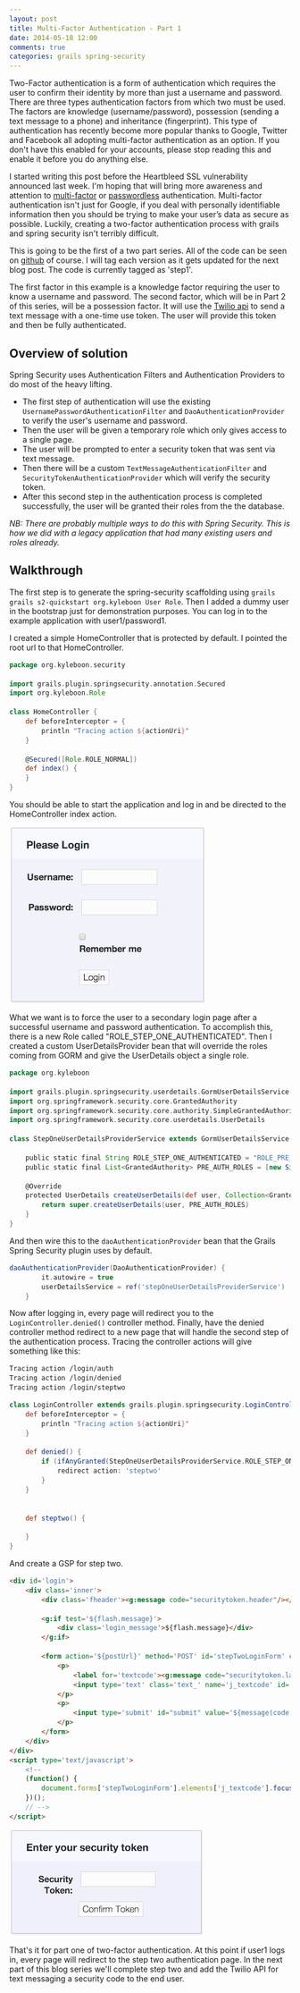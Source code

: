 ```yaml
---
layout: post
title: Multi-Factor Authentication - Part 1
date: 2014-05-18 12:00
comments: true
categories: grails spring-security 
---
```


Two-Factor authentication is a form of authentication which requires the user to confirm their identity by more than just a username and password. There are three types authentication factors from which two must be used. The factors are knowledge (username/password), possession (sending a text message to a phone) and inheritance (fingerprint). This type of authentication has recently become more popular thanks to Google, Twitter and Facebook all adopting multi-factor authentication as an option. If you don't have this enabled for your accounts, please stop reading this and enable it before you do anything else.

I started writing this post before the Heartbleed SSL vulnerability announced last week. I'm hoping that will bring more awareness and attention to [multi-factor](https://en.wikipedia.org/wiki/Multi-factor_authentication) or [passwordless](https://medium.com/cyber-security/9ed56d483eb) authentication.  Multi-factor authentication isn't just for Google, if you deal with personally identifiable information then you should be trying to make your user’s data as secure as possible. Luckily, creating a two-factor authentication process with grails and spring security isn't terribly difficult.

This is going to be the first of a two part series. All of the code can be seen on [github](https://github.com/kyleboon/two-step-authentication-example) of course. I will tag each version as it gets updated for the next blog post. The code is currently tagged as 'step1'.

The first factor in this example is a knowledge factor requiring the user to know a username and password. The second factor, which will be in Part 2 of this series, will be a possession factor. It will use the [Twilio api](https://www.twilio.com/docs/api/rest) to send a text message with a one-time use token. The user will provide this token and then be fully authenticated. 

## Overview of solution

Spring Security uses Authentication Filters and Authentication Providers to do most of the heavy lifting.

* The first step of authentication will use the existing ```UsernamePasswordAuthenticationFilter``` and ```DaoAuthenticationProvider``` to verify the user's username and password. 
* Then the user will be given a temporary role which only gives access to a single page. 
* The user will be prompted to enter a security token that was sent via text message. 
* Then there will be a custom ```TextMessageAuthenticationFilter``` and ```SecurityTokenAuthenticationProvider``` which will verify the security token. 
* After this second step in the authentication process is completed successfully, the user will be granted their roles from the the database.

_NB: There are probably multiple ways to do this with Spring Security. This is how we did with a legacy application that had many existing users and roles already._

## Walkthrough

The first step is to generate the spring-security scaffolding using ```grails grails s2-quickstart org.kyleboon User Role```. Then I added a dummy user in the bootstrap just for demonstration purposes. You can log in to the example application with user1/password1. 

I created a simple HomeController that is protected by default. I pointed the root url to that HomeController. 

```groovy
package org.kyleboon.security

import grails.plugin.springsecurity.annotation.Secured
import org.kyleboon.Role

class HomeController {
    def beforeInterceptor = {
        println "Tracing action ${actionUri}"
    }

    @Secured([Role.ROLE_NORMAL])
    def index() {
    }
}
```

You should be able to start the application and log in and be directed to the HomeController index action. 

![Default Spring Security Login](/img/login.png)

What we want is to force the user to a secondary login page after a successful username and password authentication. To accomplish this, there is a new Role called "ROLE_STEP_ONE_AUTHENTICATED". Then I created a custom UserDetailsProvider bean that will override the roles coming from GORM and give the UserDetails object a single role.



```groovy
package org.kyleboon

import grails.plugin.springsecurity.userdetails.GormUserDetailsService
import org.springframework.security.core.GrantedAuthority
import org.springframework.security.core.authority.SimpleGrantedAuthority
import org.springframework.security.core.userdetails.UserDetails

class StepOneUserDetailsProviderService extends GormUserDetailsService {

    public static final String ROLE_STEP_ONE_AUTHENTICATED = "ROLE_PRE_AUTH"
    public static final List<GrantedAuthority> PRE_AUTH_ROLES = [new SimpleGrantedAuthority(ROLE_STEP_ONE_AUTHENTICATED)]

    @Override
    protected UserDetails createUserDetails(def user, Collection<GrantedAuthority> authorities) {
        return super.createUserDetails(user, PRE_AUTH_ROLES)
    }
}
```

And then wire this to the ```daoAuthenticationProvider``` bean that the Grails Spring Security plugin uses by default.

```groovy
daoAuthenticationProvider(DaoAuthenticationProvider) {
        it.autowire = true
        userDetailsService = ref('stepOneUserDetailsProviderService')
    }
```

Now after logging in, every page will redirect you to the ```LoginController.denied()``` controller method. Finally, have the denied controller method redirect to a new page that will handle the second step of the authentication process. Tracing the controller actions will give something like this:

```bash
Tracing action /login/auth
Tracing action /login/denied
Tracing action /login/steptwo
```

```groovy
class LoginController extends grails.plugin.springsecurity.LoginController {
    def beforeInterceptor = {
        println "Tracing action ${actionUri}"
    }

    def denied() {
        if (ifAnyGranted(StepOneUserDetailsProviderService.ROLE_STEP_ONE_AUTHENTICATED)) {
            redirect action: 'steptwo'
        }
    }


    def steptwo() {

    }
}
```

And create a GSP for step two.

```html
<div id='login'>
    <div class='inner'>
        <div class='fheader'><g:message code="securitytoken.header"/></div>

        <g:if test='${flash.message}'>
            <div class='login_message'>${flash.message}</div>
        </g:if>

        <form action='${postUrl}' method='POST' id='stepTwoLoginForm' class='cssform' autocomplete='off'>
            <p>
                <label for='textcode'><g:message code="securitytoken.label"/>:</label>
                <input type='text' class='text_' name='j_textcode' id='textcode'/>
            </p>
            <p>
                <input type='submit' id="submit" value='${message(code: "securitytoken.button")}'/>
            </p>
        </form>
    </div>
</div>
<script type='text/javascript'>
    <!--
    (function() {
        document.forms['stepTwoLoginForm'].elements['j_textcode'].focus();
    })();
    // -->
</script>
```

![Security Token Prompt](/img/securitytoken.png)

That's it for part one of two-factor authentication. At this point if user1 logs in, every page will redirect to the step two authentication page. In the next part of this blog series we'll complete step two and add the Twilio API for text messaging a security code to the end user.
